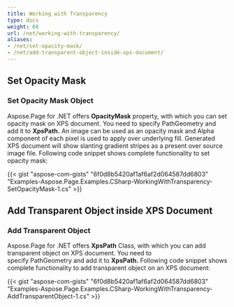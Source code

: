 ```yaml
---
title: Working with Transparency
type: docs
weight: 60
url: /net/working-with-transparency/
aliases: 
- /net/set-opacity-mask/
- /net/add-transparent-object-inside-xps-document/
---
```


## **Set Opacity Mask**

### **Set Opacity Mask Object**
Aspose.Page for .NET offers **OpacityMask** property, with which you can set opacity mask on XPS document. You need to specify PathGeometry and add it to **XpsPath.** An image can be used as an opacity mask and Alpha component of each pixel is used to apply over underlying fill. Generated XPS document will show slanting gradient stripes as a present over source image file. Following code snippet shows complete functionality to set opacity mask:



{{< gist "aspose-com-gists" "6f0d8b5420af1af6af2d064587dd6803" "Examples-Aspose.Page.Examples.CSharp-WorkingWithTransparency-SetOpacityMask-1.cs" >}}

## **Add Transparent Object inside XPS Document**

### **Add Transparent Object**
Aspose.Page for .NET offers **XpsPath** Class, with which you can add transparent object on XPS document. You need to specify PathGeometry and add it to **XpsPath.** Following code snippet shows complete functionality to add transparent object on an XPS document:

{{< gist "aspose-com-gists" "6f0d8b5420af1af6af2d064587dd6803" "Examples-Aspose.Page.Examples.CSharp-WorkingWithTransparency-AddTransparentObject-1.cs" >}}
